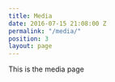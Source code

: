 ```yaml
---
title: Media
date: 2016-07-15 21:08:00 Z
permalink: "/media/"
position: 3
layout: page
---
```


This is the media page